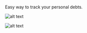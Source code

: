 Easy way to track your personal debts.

![alt text](http://i.imgur.com/S5f4kYC.png)

![alt text](http://i.imgur.com/Td3ron1.jpg)
